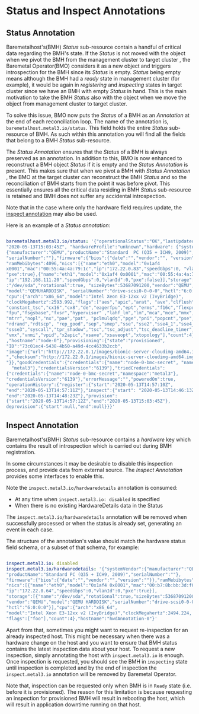 # Status and Inspect Annotations

## Status Annotation

Baremetalhost's(BMH) _Status_ sub-resource contain a handful of critical data
regarding the BMH's state. If the _Status_ is not moved with the object when we
pivot the BMH from the management cluster to target cluster , the
Baremetal Operator(BMO) considers it as a new object and triggers introspection
for the BMH since its _Status_ is empty. _Status_ being empty means although the
 BMH had a _ready_ state in management cluster (for example), it would be again
 in _registering_ and _inspecting_ states in target cluster since we have an
 BMH with empty _Status_ in hand. This is the
main motivation to take the BMH _Status_ also with the object when we move the
object from management cluster to target cluster.

To solve this issue, BMO now puts the _Status_ of a BMH as an _Annotation_ at
the end of each reconciliation loop. The name of the annotation is,
`baremetalhost.metal3.io/status`. This field holds the entire _Status_
sub-resource of BMH. As such within this annotation you will find all the fields
that belong to a BMH _Status_ sub-resource.

The _Status Annotation_ ensures that the _Status_ of a BMH is always preserved
as an annotation. In addition to this, BMO is now enhanced to reconstruct a BMH
object _Status_ if it is empty and the _Status Annotation_ is present.
This makes sure that  when we pivot a BMH with  _Status Annotation_ ,
the BMO at the target cluster can reconstruct the BMH _Status_ and so the
reconciliation of BMH starts from the point it was before pivot. This
essentially ensures all the critical data residing in BMH _Status_ sub-resource
is retained and BMH does not suffer any accidental introspection.

Note that in the case where only the hardware field requires update, the
[inspect annotation](https://github.com/SafeEHA/baremetal-operator/blob/main/docs/inspectAnnotation.md) may also be used.

Here is an example of a _Status annotation_:

```yaml

baremetalhost.metal3.io/status: '{"operationalStatus":"OK","lastUpdated":
"2020-05-13T15:03:45Z", "hardwareProfile":"unknown","hardware": {"systemVendor":
{"manufacturer":"QEMU","productName":"Standard  PC (Q35 + ICH9, 2009)",
"serialNumber":""},"firmware":{"bios":{"date":"","vendor":"", "version":""}},
"ramMebibytes":4096,"nics":[{"name":"eth0","model":"0x1af4
x0001","mac":"00:55:4a:4a:79:1c","ip":"172.22.0.83","speedGbps":0, "vlanId":0,
"pxe":true},{"name":"eth1","model":"0x1af4 0x0001","mac":"00:55:4a:4a:79:1e",
"ip":"192.168.111.20","speedGbps":0,"vlanId":0,"pxe":false}],"storage":[{ "name"
:"/dev/sda","rotational":true, "sizeBytes":53687091200,"vendor":"QEMU",
"model":"QEMUHARDDISK", "serialNumber":"drive-scsi0-0-0-0","hctl":"6:0:0:0"}],
"cpu":{"arch":"x86_64","model":"Intel Xeon E3-12xx v2 (IvyBridge)",
"clockMegahertz":2593.992,"flags":["aes","apic","arat", "avx","clflush","cmov",
"constant_tsc","cx16","cx8","de","eagerfpu","ept","erms","f16c","flexpriority",
"fpu","fsgsbase","fxsr","hypervisor" ,"lahf_lm","lm","mca","mce","mmx","msr",
"mtrr","nopl","nx","pae","pat", "pclmulqdq","pge","pni","popcnt","pse","pse36",
"rdrand","rdtscp", "rep_good","sep","smep","sse","sse2","sse4_1","sse4_2",
"ssse3","syscall","tpr_shadow","tsc","tsc_adjust","tsc_deadline_timer","vme",
"vmx","vnmi","vpid","x2apic","xsave","xsaveopt","xtopology"],"count":4}
,"hostname":"node-0"},"provisioning":{"state":"provisioned",
"ID":"73c01ec4-5438-4b50-a49d-4cc4633b2ccb",
"image":{"url":"http://172.22.0.1/images/bionic-server-cloudimg-amd64.img
","checksum":"http://172.22.0.1/images/bionic-server-cloudimg-amd64.img.md5sum
"}},"goodCredentials":{"credentials":{"name":"node-0-bmc-secret", "namespace":
  "metal3"},"credentialsVersion":"6139"},"triedCredentials":
{"credentials":{"name":"node-0-bmc-secret","namespace":"metal3"},
"credentialsVersion":"6139"},"errorMessage":"","poweredOn":true,
"operationHistory":{"register":{"start":"2020-05-13T14:57:10Z",
"end":"2020-05-13T14:57:11Z"},"inspect":{"start": "2020-05-13T14:46:13Z",
"end":"2020-05-13T14:48:23Z"},"provision":
{"start":"2020-05-13T14:57:12Z","end":"2020-05-13T15:03:45Z"},
deprovision":{"start":null,"end":null}}}'

```

## Inspect Annotation

Baremetalhost's(BMH) _Status_ sub-resource contains a _hardware_ key
which contains the result of introspection which is carried out during
BMH registration.

In some circumstances it may be desirable to disable this inspection process,
and provide data from external source. The _Inspect Annotation_ provides some
interfaces to enable this.

Note the `inspect.metal3.io/hardwaredetails` annotation is consumed:

* At any time when `inspect.metal3.io: disabled` is specified
* When there is no existing HardwareDetails data in the Status

The `inspect.metal3.io/hardwaredetails` annotation will be removed when
successfully processed or when the status is already set, generating an
event in each case.

The structure of the annotation's value should match the hardware status
field schema, or a subset of that schema, for example:

```yaml

inspect.metal3.io: disabled
inspect.metal3.io/hardwaredetails: '{"systemVendor":{"manufacturer":"QEMU",
"productName":"Standard PC (Q35 + ICH9, 2009)","serialNumber":""},
"firmware":{"bios":{"date":"","vendor":"","version":""}},"ramMebibytes":4096,
"nics":[{"name":"eth0","model":"0x1af4 0x0001","mac":"00:b7:8b:bb:3d:f6",
"ip":"172.22.0.64","speedGbps":0,"vlanId":0,"pxe":true}],
"storage":[{"name":"/dev/sda","rotational":true,"sizeBytes":53687091200,
"vendor":"QEMU","model":"QEMU HARDDISK","serialNumber":"drive-scsi0-0-0-0",
"hctl":"6:0:0:0"}],"cpu":{"arch":"x86_64",
"model":"Intel Xeon E3-12xx v2 (IvyBridge)","clockMegahertz":2494.224,
"flags":["foo"],"count":4},"hostname":"hwdAnnotation-0"}'

```

Apart from that, sometimes you might want to request re-inspection for an
already inspected host. This might be necessary when there was a hardware
change on the host and you want to ensure that BMH status contains the latest
inspection data about your host. To request a new inspection, simply annotating
the host with `inspect.metal3.io` is enough. Once inspection is requested, you should
see the BMH in `inspecting` state until inspection is completed and by the end of
inspection the `inspect.metal3.io` annotation will be removed by Baremetal Operator.

Note that, inspection can be requested only when BMH is in `Ready` state (i.e. before
it is provisioned). The reason for this limitation is because requesting an inspection
for provisioned BMH will result in rebooting the host, which will result in application
downtime running on that host.
